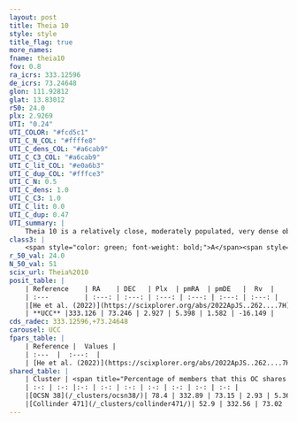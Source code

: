 ```yaml
---
layout: post
title: Theia 10
style: style
title_flag: true
more_names: 
fname: theia10
fov: 0.8
ra_icrs: 333.12596
de_icrs: 73.24648
glon: 111.92812
glat: 13.83012
r50: 24.0
plx: 2.9269
UTI: "0.24"
UTI_COLOR: "#fcd5c1"
UTI_C_N_COL: "#ffffe8"
UTI_C_dens_COL: "#a6cab9"
UTI_C_C3_COL: "#a6cab9"
UTI_C_lit_COL: "#e0a6b3"
UTI_C_dup_COL: "#fffce3"
UTI_C_N: 0.5
UTI_C_dens: 1.0
UTI_C_C3: 1.0
UTI_C_lit: 0.0
UTI_C_dup: 0.47
UTI_summary: |
    Theia 10 is a relatively close, moderately populated, very dense object of very high C3 quality. It was recently reported in the literature.<br><br><span style="color: #99180f; font-weight: bold;">Warning: </span>This is possibly a duplicated object, which shares a significant percentage of members with at least one previously reported entry.
class3: |
    <span style="color: green; font-weight: bold;">A</span><span style="color: green; font-weight: bold;">A</span>
r_50_val: 24.0
N_50_val: 51
scix_url: Theia%2010
posit_table: |
    | Reference    | RA    | DEC   | Plx  | pmRA  | pmDE   |  Rv  |
    | :---         | :---: | :---: | :---: | :---: | :---: | :---: |
    |[He et al. (2022)](https://scixplorer.org/abs/2022ApJS..262....7H) | 333.248 | 73.292 | 2.92 | 5.367 | 1.657 | -- |
    | **UCC** |333.126 | 73.246 | 2.927 | 5.398 | 1.582 | -16.149 | 
cds_radec: 333.12596,+73.24648
carousel: UCC
fpars_table: |
    | Reference |  Values |
    | :---  |  :---:  |
    | [He et al. (2022)](https://scixplorer.org/abs/2022ApJS..262....7H) | `A0=0.05, logAge=6.55` |
shared_table: |
    | Cluster | <span title="Percentage of members that this OC shares with the ones listed">%</span>   | RA   | DEC   | Plx   | pmRA  | pmDE  | Rv | UTI |
    | :-: | :-: |:-: | :-: | :-: | :-: | :-: | :-: | :-: |
    |[OCSN 38](/_clusters/ocsn38/)| 78.4 | 332.89 | 73.15 | 2.93 | 5.36 | 1.58 | -17.5 |0.01 |
    |[Collinder 471](/_clusters/collinder471/)| 52.9 | 332.56 | 73.02 | 2.92 | 5.33 | 1.56 | -17.78 |0.62 |
---
```

